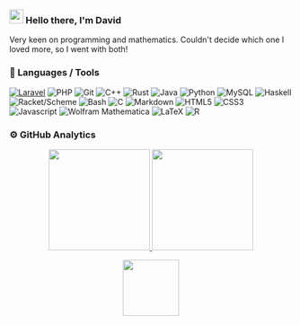 ### <img src="https://media.giphy.com/media/hvRJCLFzcasrR4ia7z/giphy.gif" width="25px"> Hello there, I'm David

Very keen on programming and mathematics. Couldn't decide which one I loved more, so I went with both!

### 🔧 Languages / Tools

<a href="https://laravel.com/" target="_blank">![Laravel](https://img.shields.io/badge/-Laravel-05122A?style=flat&logo=laravel&logoColor=FF0000)</a>
![PHP](https://img.shields.io/badge/-PHP-05122A?style=flat&logo=php)
![Git](https://img.shields.io/badge/-Git-05122A?style=flat&logo=git)
![C++](https://img.shields.io/badge/-C++-05122A?style=flat&logo=cplusplus&logoColor=00589D)
![Rust](https://img.shields.io/badge/-Rust-05122A?style=flat&logo=rust&logoColor=F74B00)
![Java](https://img.shields.io/badge/-Java-05122A?style=flat&logo=java&logoColor=F48218)
![Python](https://img.shields.io/badge/-Python-05122A?style=flat&logo=python)
![MySQL](https://img.shields.io/badge/-MySQL-05122A?style=flat&logo=mysql)
![Haskell](https://img.shields.io/badge/-Haskell-05122A?style=flat&logo=haskell&logoColor=B218F4)
![Racket/Scheme](https://img.shields.io/badge/-Racket%2FScheme-05122A?style=flat&logo=racket)
![Bash](https://img.shields.io/badge/-Bash-05122A?style=flat&logo=gnu-bash&logoColor=4EAA25)
![C](https://img.shields.io/badge/-C-05122A?style=flat&logo=c&logoColor=00589D)
![Markdown](https://img.shields.io/badge/-Markdown-05122A?style=flat&logo=markdown)
![HTML5](https://img.shields.io/badge/-HTML5-05122A?style=flat&logo=html5&logoColor=F48218)
![CSS3](https://img.shields.io/badge/-CSS3-05122A?style=flat&logo=css3&logoColor=3C9CD7)
![Javascript](https://img.shields.io/badge/-JavaScipt-05122A?style=flat&logo=javascript)
![Wolfram Mathematica](https://img.shields.io/badge/-Wolfram%20Mathematica-05122A?style=flat&logo=wolframmathematica&logoColor=FF0000)
![LaTeX](https://img.shields.io/badge/-LaTeX-05122A?style=flat&logo=latex&logoColor=007c7c)
![R](https://img.shields.io/badge/-R-05122A?style=flat&logo=r&logoColor=2064b6)

### ⚙️  GitHub Analytics

<p align="center">
  <a href="https://github.com/David-Petrov">
    <img height="180em" src="https://github-readme-stats-eight-theta.vercel.app/api?username=David-Petrov&show_icons=true&theme=merko&include_all_commits=true&count_private=true"/>
    <img height="180em" src="https://github-readme-stats-eight-theta.vercel.app/api/top-langs/?username=David-Petrov&layout=compact&theme=merko"/>
  </a>
</p>

<p align="center">
  <img width="100px" src="https://github.com/David-Petrov/David-Petrov/assets/30020419/160bf85c-9327-4d2d-9725-5dae76591d68"/>
</p>
